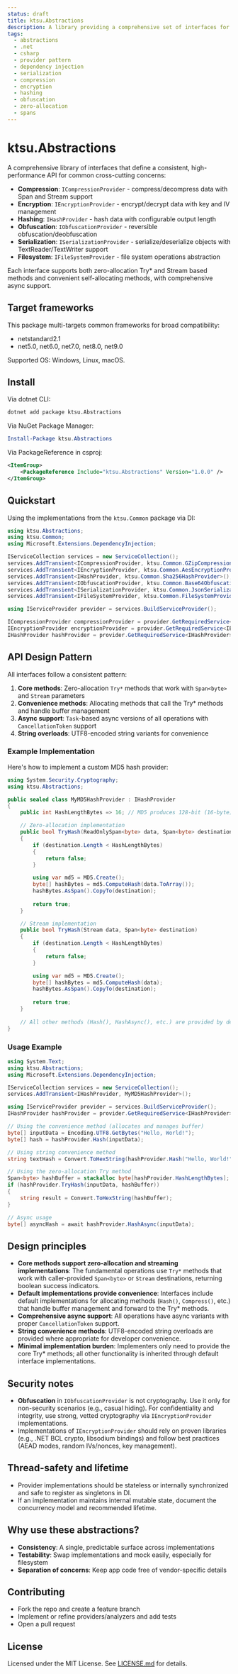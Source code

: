 ```yaml
---
status: draft
title: ktsu.Abstractions
description: A library providing a comprehensive set of interfaces for compression, encryption, hashing, obfuscation, serialization, and filesystem access with zero-allocation Try* methods and convenient default implementations.
tags:
  - abstractions
  - .net
  - csharp
  - provider pattern
  - dependency injection
  - serialization
  - compression
  - encryption
  - hashing
  - obfuscation
  - zero-allocation
  - spans
---
```


# ktsu.Abstractions

A comprehensive library of interfaces that define a consistent, high-performance API for common cross-cutting concerns:

- **Compression**: `ICompressionProvider` - compress/decompress data with Span<byte> and Stream support
- **Encryption**: `IEncryptionProvider` - encrypt/decrypt data with key and IV management
- **Hashing**: `IHashProvider` - hash data with configurable output length
- **Obfuscation**: `IObfuscationProvider` - reversible obfuscation/deobfuscation
- **Serialization**: `ISerializationProvider` - serialize/deserialize objects with TextReader/TextWriter support
- **Filesystem**: `IFileSystemProvider` - file system operations abstraction

Each interface supports both zero-allocation Try* and Stream based methods and convenient self-allocating methods, with comprehensive async support.

## Target frameworks

This package multi-targets common frameworks for broad compatibility:

- netstandard2.1
- net5.0, net6.0, net7.0, net8.0, net9.0

Supported OS: Windows, Linux, macOS.

## Install

Via dotnet CLI:

```bash
dotnet add package ktsu.Abstractions
```

Via NuGet Package Manager:

```powershell
Install-Package ktsu.Abstractions
```

Via PackageReference in csproj:

```xml
<ItemGroup>
    <PackageReference Include="ktsu.Abstractions" Version="1.0.0" />
</ItemGroup>
```

## Quickstart

Using the implementations from the `ktsu.Common` package via DI:

```csharp
using ktsu.Abstractions;
using ktsu.Common;
using Microsoft.Extensions.DependencyInjection;

IServiceCollection services = new ServiceCollection();
services.AddTransient<ICompressionProvider, ktsu.Common.GZipCompressionProvider>();
services.AddTransient<IEncryptionProvider, ktsu.Common.AesEncryptionProvider>();
services.AddTransient<IHashProvider, ktsu.Common.Sha256HashProvider>();
services.AddTransient<IObfuscationProvider, ktsu.Common.Base64ObfuscationProvider>();
services.AddTransient<ISerializationProvider, ktsu.Common.JsonSerializationProvider>();
services.AddTransient<IFileSystemProvider, ktsu.Common.FileSystemProvider>();

using IServiceProvider provider = services.BuildServiceProvider();

ICompressionProvider compressionProvider = provider.GetRequiredService<ICompressionProvider>();
IEncryptionProvider encryptionProvider = provider.GetRequiredService<IEncryptionProvider>();
IHashProvider hashProvider = provider.GetRequiredService<IHashProvider>();

```

## API Design Pattern

All interfaces follow a consistent pattern:

1. **Core methods**: Zero-allocation `Try*` methods that work with `Span<byte>` and `Stream` parameters
2. **Convenience methods**: Allocating methods that call the Try* methods and handle buffer management
3. **Async support**: `Task`-based async versions of all operations with `CancellationToken` support
4. **String overloads**: UTF8-encoded string variants for convenience

### Example Implementation

Here's how to implement a custom MD5 hash provider:

```csharp
using System.Security.Cryptography;
using ktsu.Abstractions;

public sealed class MyMD5HashProvider : IHashProvider
{
    public int HashLengthBytes => 16; // MD5 produces 128-bit (16-byte) hashes

    // Zero-allocation implementation
    public bool TryHash(ReadOnlySpan<byte> data, Span<byte> destination)
    {
        if (destination.Length < HashLengthBytes)
        {
            return false;
        }

        using var md5 = MD5.Create();
        byte[] hashBytes = md5.ComputeHash(data.ToArray());
        hashBytes.AsSpan().CopyTo(destination);
        
        return true;
    }

    // Stream implementation
    public bool TryHash(Stream data, Span<byte> destination)
    {
        if (destination.Length < HashLengthBytes)
        {
            return false;
        }

        using var md5 = MD5.Create();
        byte[] hashBytes = md5.ComputeHash(data);
        hashBytes.AsSpan().CopyTo(destination);
        
        return true;
    }
    
    // All other methods (Hash(), HashAsync(), etc.) are provided by default implementations
}
```

### Usage Example

```csharp
using System.Text;
using ktsu.Abstractions;
using Microsoft.Extensions.DependencyInjection;

IServiceCollection services = new ServiceCollection();
services.AddTransient<IHashProvider, MyMD5HashProvider>();

using IServiceProvider provider = services.BuildServiceProvider();
IHashProvider hashProvider = provider.GetRequiredService<IHashProvider>();

// Using the convenience method (allocates and manages buffer)
byte[] inputData = Encoding.UTF8.GetBytes("Hello, World!");
byte[] hash = hashProvider.Hash(inputData);

// Using string convenience method
string textHash = Convert.ToHexString(hashProvider.Hash("Hello, World!"));

// Using the zero-allocation Try method
Span<byte> hashBuffer = stackalloc byte[hashProvider.HashLengthBytes];
if (hashProvider.TryHash(inputData, hashBuffer))
{
    string result = Convert.ToHexString(hashBuffer);
}

// Async usage
byte[] asyncHash = await hashProvider.HashAsync(inputData);
```
## Design principles

- **Core methods support zero-allocation and streaming implementations**: The fundamental operations use `Try*` methods that work with caller-provided `Span<byte>` or `Stream` destinations, returning boolean success indicators.
- **Default implementations provide convenience**: Interfaces include default implementations for allocating methods (`Hash()`, `Compress()`, etc.) that handle buffer management and forward to the Try* methods.
- **Comprehensive async support**: All operations have async variants with proper `CancellationToken` support.
- **String convenience methods**: UTF8-encoded string overloads are provided where appropriate for developer convenience.
- **Minimal implementation burden**: Implementers only need to provide the core Try* methods; all other functionality is inherited through default interface implementations.

## Security notes

- **Obfuscation** in `IObfuscationProvider` is not cryptography. Use it only for non-security scenarios (e.g., casual hiding). For confidentiality and integrity, use strong, vetted cryptography via `IEncryptionProvider` implementations.
- Implementations of `IEncryptionProvider` should rely on proven libraries (e.g., .NET BCL crypto, libsodium bindings) and follow best practices (AEAD modes, random IVs/nonces, key management).

## Thread-safety and lifetime

- Provider implementations should be stateless or internally synchronized and safe to register as singletons in DI.
- If an implementation maintains internal mutable state, document the concurrency model and recommended lifetime.

## Why use these abstractions?

- **Consistency**: A single, predictable surface across implementations
- **Testability**: Swap implementations and mock easily, especially for filesystem
- **Separation of concerns**: Keep app code free of vendor-specific details

## Contributing

- Fork the repo and create a feature branch
- Implement or refine providers/analyzers and add tests
- Open a pull request

## License

Licensed under the MIT License. See [LICENSE.md](LICENSE.md) for details.
